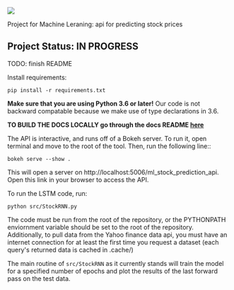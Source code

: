 ![](https://github.com/duncanmazza/ml_stock_prediction_api/workflows/Build%20Status/badge.svg)

Project for Machine Leraning: api for predicting stock prices

## Project Status: IN PROGRESS 

TODO: finish README

Install requirements:
```shell script
pip install -r requirements.txt
```

**Make sure that you are using Python 3.6 or later!** Our code is not backward compatable because we make use of type declarations in 3.6.

**TO BUILD THE DOCS LOCALLY go through the docs README [here](docsrc/README.md)**

The API is interactive, and runs off of a Bokeh server. To run it, open terminal and move to the root of the tool. Then, run the following line::

	bokeh serve --show .

This will open a server on http://localhost:5006/ml_stock_prediction_api. Open this link in your browser to access the API.


To run the LSTM code, run:
```shell script
python src/StockRNN.py
```

The code must be run from the root of the repository, or the PYTHONPATH enviornment variable should be set to the root of the repository. Additionally, to pull data from the Yahoo finance data api, you must have an internet connection for at least the first time you request a dataset (each query's returned data is cached in .cache/)

The main routine of `src/StockRNN` as it currently stands will train the model for a specified number of epochs and plot the results of the last forward pass on the test data. 
